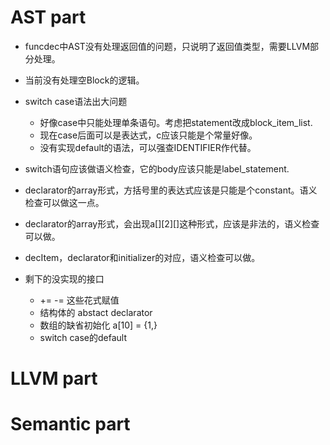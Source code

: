 # AST part
+ funcdec中AST没有处理返回值的问题，只说明了返回值类型，需要LLVM部分处理。
+ 当前没有处理空Block的逻辑。
+ switch case语法出大问题
    + 好像case中只能处理单条语句。考虑把statement改成block_item_list.
    + 现在case后面可以是表达式，c应该只能是个常量好像。
    + 没有实现default的语法，可以强查IDENTIFIER作代替。
+ switch语句应该做语义检查，它的body应该只能是label_statement.
+ declarator的array形式，方括号里的表达式应该是只能是个constant。语义检查可以做这一点。
+ declarator的array形式，会出现a[][2][]这种形式，应该是非法的，语义检查可以做。
+ decItem，declarator和initializer的对应，语义检查可以做。

+ 剩下的没实现的接口
    + += -= 这些花式赋值
    + 结构体的 abstact declarator
    + 数组的缺省初始化  a[10] = {1,}
    + switch case的default

# LLVM part

# Semantic part